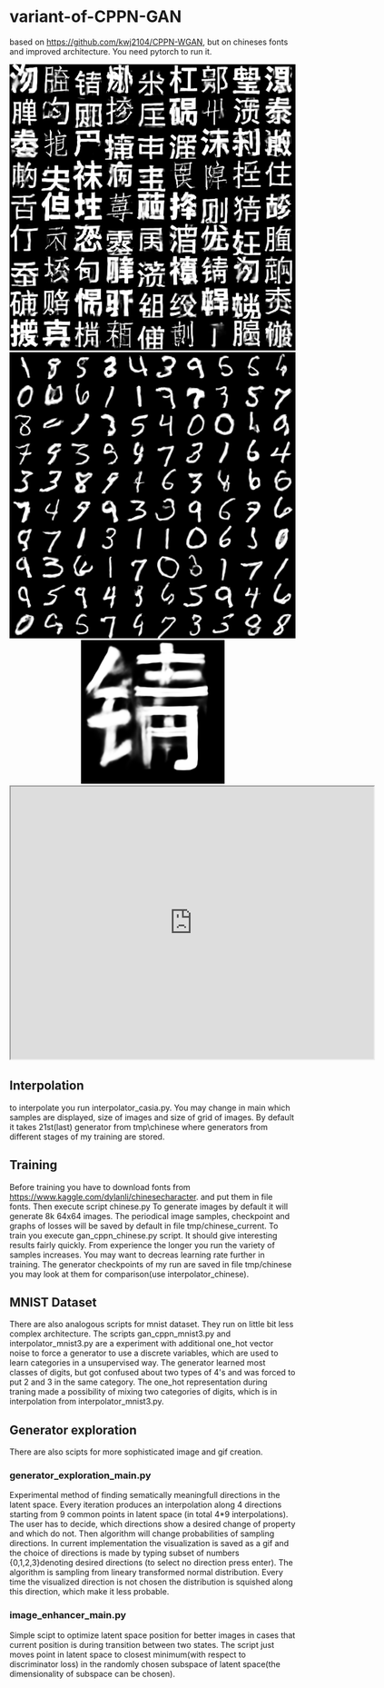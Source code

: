 # variant-of-CPPN-GAN
based on https://github.com/kwj2104/CPPN-WGAN, but on chineses fonts and improved architecture. You need pytorch to run it.

<div align="center">
  <img src="generated_img/samples_chines21_disp9_64x64.png" alt="results for chinese fonts"/>
</div>
<div align="center">
  <img src="generated_img/samples_temp1.png" alt="results for MNIST"/>
</div>

<div align="center">
  <img src="generated_img/large_sample_chines21_samp60_256x256.png" alt="enlarged image"/>
</div>

<div align="center">
<iframe src="https://drive.google.com/file/d/1fo9VEd7-fEWT1LKrH5Yh6m_otV2IOlmJ/preview" width="640" height="480"></iframe>
</div>


## Interpolation
to interpolate you run interpolator_casia.py. You may change in main which samples are displayed, size of images and size of grid of images. By default it takes 21st(last) generator from tmp\chinese where generators from different stages of my training are stored.

## Training
Before training you have to download fonts from https://www.kaggle.com/dylanli/chinesecharacter. and put them in file fonts. Then execute script chinese.py To generate images by default it will generate 8k 64x64 images. The periodical image samples, checkpoint and graphs of losses will be saved by default in file tmp/chinese_current. To train you execute gan_cppn_chinese.py script. It should give interesting results fairly quickly. From experience the longer you run the variety of samples increases. You may want to decreas learning rate further in training. The generator checkpoints of my run are saved in file tmp/chinese you may look at them for comparison(use interpolator_chinese).

## MNIST Dataset
There are also analogous scripts for mnist dataset. They run on little bit less complex architecture. The scripts gan_cppn_mnist3.py and interpolator_mnist3.py are a experiment with additional one_hot vector noise to force a generator to use a discrete variables, which are used to learn categories in a unsupervised way. The generator learned most classes of digits, but got confused about two types of 4's and was forced to put 2 and 3 in the same category. The one_hot representation during traning made a possibility of mixing two categories of digits, which is in interpolation from interpolator_mnist3.py.     

## Generator exploration
There are also scipts for more sophisticated image and gif creation.
### generator_exploration_main.py
Experimental method of finding sematically meaningfull directions in the latent space. Every iteration produces an interpolation along 4 directions starting from 9 common points in latent space (in total 4*9 interpolations). The user has to decide, which directions show a desired change of property and which do not. Then algorithm will change probabilities of sampling directions. In current implementation the visualization is saved as a gif and the choice of directions is made by typing subset of numbers {0,1,2,3}denoting desired directions (to select no direction press enter). The algorithm is sampling from lineary transformed normal distribution. Every time the visualized direction is not chosen the distribution is squished along this direction, which make it less probable.  

### image_enhancer_main.py
Simple scipt to optimize latent space position for better images in cases that current position is during transition between two states. The script just moves point in latent space to closest minimum(with respect to discriminator loss) in the randomly chosen subspace of latent space(the dimensionality of subspace can be chosen).
